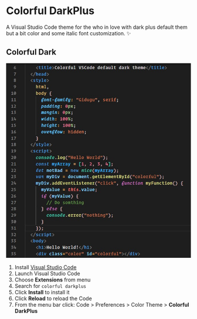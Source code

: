 # Colorful DarkPlus

A Visual Studio Code theme for the who in love with dark plus default them but a bit color and some italic font customization. ✨

## Colorful Dark

![First Screen](ColorfullDark.jpg)

1.  Install [Visual Studio Code](https://code.visualstudio.com/)
2.  Launch Visual Studio Code
3.  Choose **Extensions** from menu
4.  Search for `colorful darkplus`
5.  Click **Install** to install it
6.  Click **Reload** to reload the Code
7.  From the menu bar click: Code > Preferences > Color Theme > **Colorful DarkPlus**
